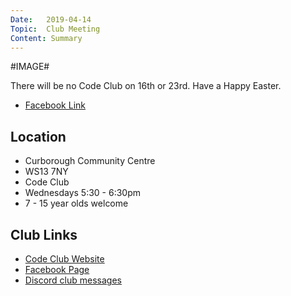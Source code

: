 ```yaml
---
Date:   2019-04-14
Topic:  Club Meeting
Content: Summary
---
```

#IMAGE#

There will be no Code Club on 16th or 23rd. Have a Happy Easter.

* [Facebook Link](https://www.facebook.com/1481985248595237/posts/1997694673690956/)

## Location

* Curborough Community Centre
* WS13 7NY
* Code Club
* Wednesdays 5:30 - 6:30pm
* 7 - 15 year olds welcome

## Club Links

* [Code Club Website](https://lichfield-code-club.github.io/)
* [Facebook Page](https://www.facebook.com/LichfieldCoders)
* [Discord club messages](https://discord.gg/szz6xGK)
